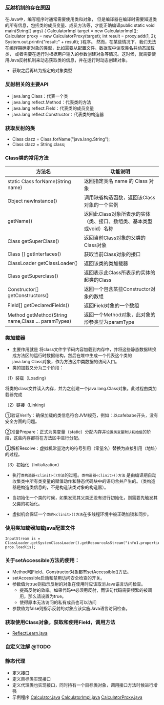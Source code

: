 ### 反射机制的存在原因

在Java中，编写程序时通常需要使用类和对象，
但是编译器在编译时需要知道类的所有信息，包括类的成员变量、成员方法等，才能正确编译public static void main(String[] args) {
CalculatorImpl target = new CalculatorImpl();
Calculator proxy = new CalculatorProxy(target);
int result = proxy.add(1, 2);
System.out.println("result:" + result);
}程序。
然而，在某些情况下，我们无法在编译期确定对象的类型，比如需要从配置文件、数据库中读取类名并动态加载类，
或者需要在运行时根据用户输入的参数创建对象等情况。这时候，就需要使用Java反射机制来动态获取类的信息，并在运行时动态创建对象。

- 获取之后再转为指定的对象类型

### 反射相关的主要API

- java.lang.Class：代表一个类
- java.lang.reflect.Method：代表类的方法
- java.lang.reflect.Field：代表类的成员变量
- java.lang.reflect.Constructor：代表类的构造器

### 获取反射的类

- Class clazz = Class.forName("java.lang.String");
- Class clazz = String.class;

### Class类的常用方法

| **方法名**                                            | **功能说明**                               |
|----------------------------------------------------|----------------------------------------|
| static  Class forName(String  name)                | 返回指定类名  name  的  Class  对象             |
| Object  newInstance()                              | 调用缺省构造函数，返回该Class对象的一个实例               |
| getName()                                          | 返回此Class对象所表示的实体（类、接口、数组类、基本类型或void）名称 |
| Class  getSuperClass()                             | 返回当前Class对象的父类的Class对象                 |
| Class  [] getInterfaces()                          | 获取当前Class对象的接口                         |
| ClassLoader  getClassLoader()                      | 返回该类的类加载器                              |
| Class  getSuperclass()                             | 返回表示此Class所表示的实体的超类的Class              |
| Constructor[]  getConstructors()                   | 返回一个包含某些Constructor对象的数组               |
| Field[]  getDeclaredFields()                       | 返回Field对象的一个数组                         |
| Method  getMethod(String  name,Class … paramTypes) | 返回一个Method对象，此对象的形参类型为paramType        |

### 类加载器

- 主要作用就是
  将class文件字节码内容加载到内存中，并将这些静态数据转换成方法区的运行时数据结构，然后在堆中生成一个代表这个类的java.lang.Class对象，作为方法区中类数据的访问入口。
- 类的加载又分为三个阶段：

（1）装载（Loading）

将类的class文件读入内存，并为之创建一个java.lang.Class对象。此过程由类加载器完成

（2）链接（Linking）

①验证Verify：确保加载的类信息符合JVM规范，例如：以cafebabe开头，没有安全方面的问题。

②准备Prepare：正式为类变量（static）分配内存并`设置类变量默认初始值`的阶段，这些内存都将在方法区中进行分配。

③解析Resolve：虚拟机常量池内的符号引用（常量名）替换为直接引用（地址）的过程。

（3）初始化（Initialization）

- 执行`类构造器<clinit>()方法`的过程。`类构造器<clinit>()方法`
  是由编译期自动收集类中所有类变量的赋值动作和静态代码块中的语句合并产生的。（类构造器是构造类信息的，不是构造该类对象的构造器）。

- 当初始化一个类的时候，如果发现其父类还没有进行初始化，则需要先触发其父类的初始化。

- 虚拟机会保证一个`类的<clinit>()方法`在多线程环境中被正确加锁和同步。

### 使用类加载器加载java配置文件

``` 
InputStream is = ClassLoader.getSystemClassLoader().getResourceAsStream("info1.properties");
pros.load(is);
```

### 关于setAccessible方法的使用：

- Method和Field、Constructor对象都有setAccessible()方法。
- setAccessible启动和禁用访问安全检查的开关。
- 参数值为true则指示反射的对象在使用时应该取消Java语言访问检查。
    - 提高反射的效率。如果代码中必须用反射，而该句代码需要频繁的被调用，那么请设置为true。
    - 使得原本无法访问的私有成员也可以访问
- 参数值为false则指示反射的对象应该实施Java语言访问检查。

### 获取使用Class对象，获取和使用Field，调用方法

- [ReflectLearn.java](src%2Fmain%2Fjava%2Forg%2Fexample%2FReflectLearn.java)

### 自定义注解 @TODO

### 静态代理

- 定义接口
- 定义目标类实现接口
- 定义代理类也实现接口，同时持有一个目标类对象，调用接口方法时候进行增强
- 示例程序
  [Calculator.java](src%2Fmain%2Fjava%2Forg%2Fexample%2FCalculator.java)
  [CalculatorImpl.java](src%2Fmain%2Fjava%2Forg%2Fexample%2FCalculatorImpl.java)
  [CalculatorProxy.java](src%2Fmain%2Fjava%2Forg%2Fexample%2FCalculatorProxy.java)